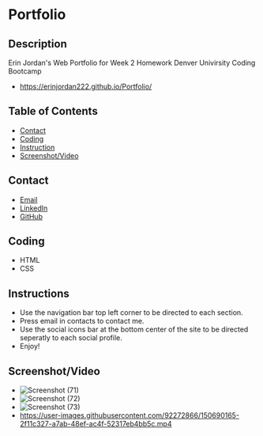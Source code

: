 # Portfolio

## Description
Erin Jordan's Web Portfolio for Week 2 Homework Denver Univirsity Coding Bootcamp
* https://erinjordan222.github.io/Portfolio/
## Table of Contents
* [Contact](#Contact)
* [Coding](#Coding)
* [Instruction](#Instruction)
* [Screenshot/Video](#Screenshot/Video)
## Contact
* <a href="https://erinjordan2790@gmail.com">Email</a> <br>
* <a href="https://www.linkedin.com/in/erin-jordan-b04210223/">LinkedIn</a> <br>
* <a href="https://github.com/ErinJordan222">GitHub</a> <br>
## Coding
* HTML
* CSS
## Instructions
* Use the navigation bar top left corner to be directed to each section.
* Press email in contacts to contact me.
* Use the social icons bar at the bottom center of the site to be directed seperatly to each social profile.
* Enjoy!
## Screenshot/Video
* ![Screenshot (71)](https://user-images.githubusercontent.com/92272866/150690014-3c690707-ef10-4841-9e28-244209992da9.png)
* ![Screenshot (72)](https://user-images.githubusercontent.com/92272866/150690020-bf8b610c-22c9-4a52-a2e2-f1f5721069a3.png)
* ![Screenshot (73)](https://user-images.githubusercontent.com/92272866/150690025-99fd07f6-f556-4e00-915f-61f9786a13cb.png)
* https://user-images.githubusercontent.com/92272866/150690165-2f11c327-a7ab-48ef-ac4f-52317eb4bb5c.mp4


